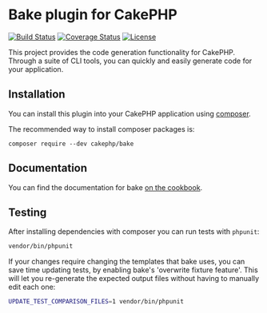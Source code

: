 # Bake plugin for CakePHP

[![Build Status](https://img.shields.io/travis/cakephp/bake/master.svg?style=flat-square)](https://travis-ci.org/cakephp/bake)
[![Coverage Status](https://img.shields.io/codecov/c/github/cakephp/bake.svg?style=flat-square)](https://codecov.io/github/cakephp/bake)
[![License](https://img.shields.io/badge/license-MIT-brightgreen.svg?style=flat-square)](LICENSE.txt)

This project provides the code generation functionality for CakePHP. Through a
suite of CLI tools, you can quickly and easily generate code for your application.

## Installation

You can install this plugin into your CakePHP application using [composer](http://getcomposer.org).

The recommended way to install composer packages is:

```
composer require --dev cakephp/bake
```

## Documentation

You can find the documentation for bake [on the cookbook](http://book.cakephp.org/3.0/en/bake.html).

## Testing

After installing dependencies with composer you can run tests with `phpunit`:

```bash
vendor/bin/phpunit
```

If your changes require changing the templates that bake uses, you can save time updating tests, by
enabling bake's 'overwrite fixture feature'. This will let you re-generate the expected output files
without having to manually edit each one:

```bash
UPDATE_TEST_COMPARISON_FILES=1 vendor/bin/phpunit
```
